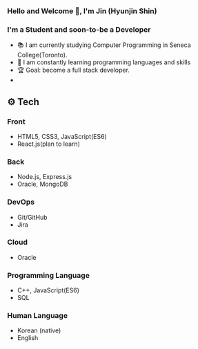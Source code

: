 ### Hello and Welcome 👋, I'm Jin (Hyunjin Shin)

### I'm a Student and soon-to-be a Developer
- 📚 I am currently studying Computer Programming in Seneca College(Toronto).
- 🌱 I am constantly learning programming languages and skills
- 🏆 Goal: become a full stack developer.
- 

## ⚙️ Tech
### Front
- HTML5, CSS3, JavaScript(ES6)
- React.js(plan to learn)

### Back
- Node.js, Express.js
- Oracle, MongoDB

### DevOps
- Git/GitHub
- Jira

### Cloud
- Oracle

### Programming Language
- C++, JavaScript(ES6)
- SQL

### Human Language
- Korean (native)
- English  
